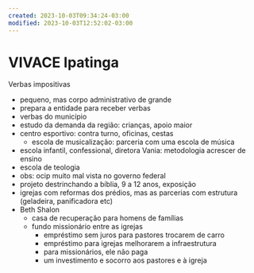 ```yaml
---
created: 2023-10-03T09:34:24-03:00
modified: 2023-10-03T12:52:02-03:00
---
```


# VIVACE Ipatinga

Verbas impositivas
- pequeno, mas corpo administrativo de grande
- prepara a entidade para receber verbas
- verbas do município
- estudo da demanda da região: crianças, apoio maior
- centro esportivo: contra turno, oficinas, cestas
  - escola de musicalização: parceria com uma escola de música 
- escola infantil, confessional, diretora Vania: metodologia acrescer de ensino
- escola de teologia
- obs: ocip muito mal vista no governo federal
- projeto destrinchando a bíblia, 9 a 12 anos, exposição
- igrejas com reformas dos prédios, mas as parcerias com estrutura (geladeira, panificadora etc)
- Beth Shalon
  - casa de recuperação para homens de famílias
  - fundo missionário entre as igrejas
    - empréstimo sem juros para pastores trocarem de carro
    - empréstimo para igrejas melhorarem a infraestrutura
    - para missionários, ele não paga
    - um investimento e socorro aos pastores e à igreja

